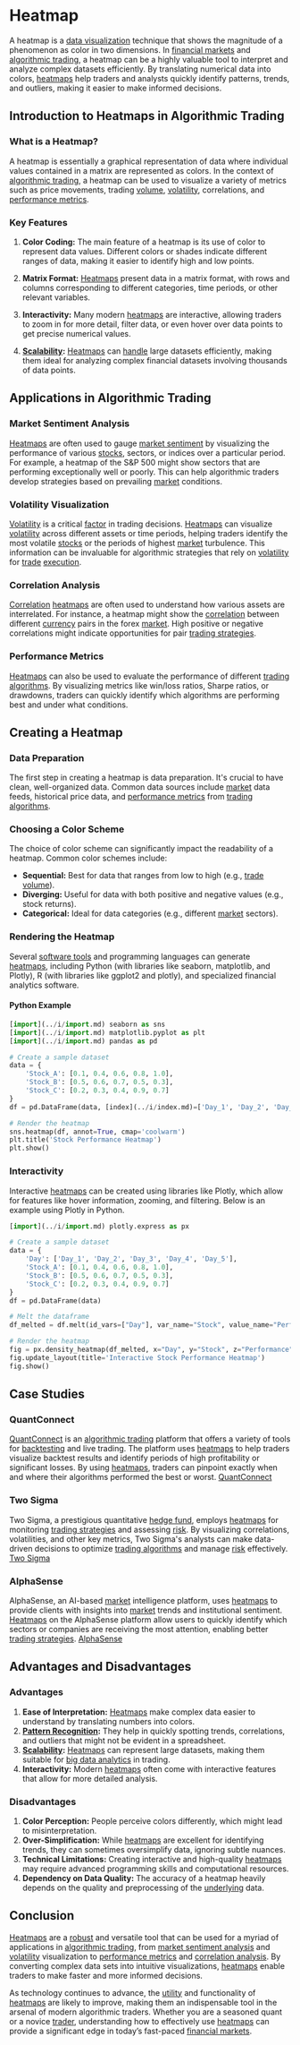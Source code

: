 # Heatmap

A heatmap is a [data visualization](../d/data_visualization.md) technique that shows the magnitude of a phenomenon as color in two dimensions. In [financial markets](../f/financial_market.md) and [algorithmic trading](../a/accountability.md), a heatmap can be a highly valuable tool to interpret and analyze complex datasets efficiently. By translating numerical data into colors, [heatmaps](../h/heatmaps_in_trading.md) help traders and analysts quickly identify patterns, trends, and outliers, making it easier to make informed decisions.

## Introduction to Heatmaps in Algorithmic Trading

### What is a Heatmap?

A heatmap is essentially a graphical representation of data where individual values contained in a matrix are represented as colors. In the context of [algorithmic trading](../a/accountability.md), a heatmap can be used to visualize a variety of metrics such as price movements, trading [volume](../v/volume.md), [volatility](../v/volatility.md), correlations, and [performance metrics](../p/performance_metrics.md).

### Key Features

1. **Color Coding:** The main feature of a heatmap is its use of color to represent data values. Different colors or shades indicate different ranges of data, making it easier to identify high and low points.

2. **Matrix Format:** [Heatmaps](../h/heatmaps_in_trading.md) present data in a matrix format, with rows and columns corresponding to different categories, time periods, or other relevant variables.

3. **Interactivity:** Many modern [heatmaps](../h/heatmaps_in_trading.md) are interactive, allowing traders to zoom in for more detail, filter data, or even hover over data points to get precise numerical values.

4. **[Scalability](../s/scalability.md):** [Heatmaps](../h/heatmaps_in_trading.md) can [handle](../h/handle.md) large datasets efficiently, making them ideal for analyzing complex financial datasets involving thousands of data points.

## Applications in Algorithmic Trading

### Market Sentiment Analysis

[Heatmaps](../h/heatmaps_in_trading.md) are often used to gauge [market sentiment](../m/market_sentiment.md) by visualizing the performance of various [stocks](../s/stock.md), sectors, or indices over a particular period. For example, a heatmap of the S&P 500 might show sectors that are performing exceptionally well or poorly. This can help algorithmic traders develop strategies based on prevailing [market](../m/market.md) conditions.

### Volatility Visualization

[Volatility](../v/volatility.md) is a critical [factor](../f/factor.md) in trading decisions. [Heatmaps](../h/heatmaps_in_trading.md) can visualize [volatility](../v/volatility.md) across different assets or time periods, helping traders identify the most volatile [stocks](../s/stock.md) or the periods of highest [market](../m/market.md) turbulence. This information can be invaluable for algorithmic strategies that rely on [volatility](../v/volatility.md) for [trade](../t/trade.md) [execution](../e/execution.md).

### Correlation Analysis

[Correlation](../c/correlation.md) [heatmaps](../h/heatmaps_in_trading.md) are often used to understand how various assets are interrelated. For instance, a heatmap might show the [correlation](../c/correlation.md) between different [currency](../c/currency.md) pairs in the forex [market](../m/market.md). High positive or negative correlations might indicate opportunities for pair [trading strategies](../t/trading_strategies.md).

### Performance Metrics

[Heatmaps](../h/heatmaps_in_trading.md) can also be used to evaluate the performance of different [trading algorithms](../t/trading_algorithms.md). By visualizing metrics like win/loss ratios, Sharpe ratios, or drawdowns, traders can quickly identify which algorithms are performing best and under what conditions.

## Creating a Heatmap

### Data Preparation

The first step in creating a heatmap is data preparation. It's crucial to have clean, well-organized data. Common data sources include [market](../m/market.md) data feeds, historical price data, and [performance metrics](../p/performance_metrics.md) from [trading algorithms](../t/trading_algorithms.md).

### Choosing a Color Scheme

The choice of color scheme can significantly impact the readability of a heatmap. Common color schemes include:

* **Sequential:** Best for data that ranges from low to high (e.g., [trade](../t/trade.md) [volume](../v/volume.md)).
* **Diverging:** Useful for data with both positive and negative values (e.g., stock returns).
* **Categorical:** Ideal for data categories (e.g., different [market](../m/market.md) sectors).

### Rendering the Heatmap

Several [software tools](../s/software_tools_for_trading.md) and programming languages can generate [heatmaps](../h/heatmaps_in_trading.md), including Python (with libraries like seaborn, matplotlib, and Plotly), R (with libraries like ggplot2 and plotly), and specialized financial analytics software.

#### Python Example

```python
[import](../i/import.md) seaborn as sns
[import](../i/import.md) matplotlib.pyplot as plt
[import](../i/import.md) pandas as pd

# Create a sample dataset
data = {
    'Stock_A': [0.1, 0.4, 0.6, 0.8, 1.0],
    'Stock_B': [0.5, 0.6, 0.7, 0.5, 0.3],
    'Stock_C': [0.2, 0.3, 0.4, 0.9, 0.7]
}
df = pd.DataFrame(data, [index](../i/index.md)=['Day_1', 'Day_2', 'Day_3', 'Day_4', 'Day_5'])

# Render the heatmap
sns.heatmap(df, annot=True, cmap='coolwarm')
plt.title('Stock Performance Heatmap')
plt.show()
```

### Interactivity

Interactive [heatmaps](../h/heatmaps_in_trading.md) can be created using libraries like Plotly, which allow for features like hover information, zooming, and filtering. Below is an example using Plotly in Python.

```python
[import](../i/import.md) plotly.express as px

# Create a sample dataset
data = {
    'Day': ['Day_1', 'Day_2', 'Day_3', 'Day_4', 'Day_5'],
    'Stock_A': [0.1, 0.4, 0.6, 0.8, 1.0],
    'Stock_B': [0.5, 0.6, 0.7, 0.5, 0.3],
    'Stock_C': [0.2, 0.3, 0.4, 0.9, 0.7]
}
df = pd.DataFrame(data)

# Melt the dataframe
df_melted = df.melt(id_vars=["Day"], var_name="Stock", value_name="Performance")

# Render the heatmap
fig = px.density_heatmap(df_melted, x="Day", y="Stock", z="Performance", color_continuous_scale='Viridis')
fig.update_layout(title='Interactive Stock Performance Heatmap')
fig.show()
```

## Case Studies

### QuantConnect

[QuantConnect](../q/quantconnect.md) is an [algorithmic trading](../a/accountability.md) platform that offers a variety of tools for [backtesting](../b/backtesting.md) and live trading. The platform uses [heatmaps](../h/heatmaps_in_trading.md) to help traders visualize backtest results and identify periods of high profitability or significant losses. By using [heatmaps](../h/heatmaps_in_trading.md), traders can pinpoint exactly when and where their algorithms performed the best or worst.
[QuantConnect](https://www.quantconnect.com/)

### Two Sigma

Two Sigma, a prestigious quantitative [hedge fund](../h/hedge_fund.md), employs [heatmaps](../h/heatmaps_in_trading.md) for monitoring [trading strategies](../t/trading_strategies.md) and assessing [risk](../r/risk.md). By visualizing correlations, volatilities, and other key metrics, Two Sigma's analysts can make data-driven decisions to optimize [trading algorithms](../t/trading_algorithms.md) and manage [risk](../r/risk.md) effectively.
[Two Sigma](https://www.twosigma.com/)

### AlphaSense

AlphaSense, an AI-based [market](../m/market.md) intelligence platform, uses [heatmaps](../h/heatmaps_in_trading.md) to provide clients with insights into [market](../m/market.md) trends and institutional sentiment. [Heatmaps](../h/heatmaps_in_trading.md) on the AlphaSense platform allow users to quickly identify which sectors or companies are receiving the most attention, enabling better [trading strategies](../t/trading_strategies.md).
[AlphaSense](https://www.alpha-sense.com/)

## Advantages and Disadvantages

### Advantages

1. **Ease of Interpretation:** [Heatmaps](../h/heatmaps_in_trading.md) make complex data easier to understand by translating numbers into colors.
2. **[Pattern Recognition](../p/pattern_recognition.md):** They help in quickly spotting trends, correlations, and outliers that might not be evident in a spreadsheet.
3. **[Scalability](../s/scalability.md):** [Heatmaps](../h/heatmaps_in_trading.md) can represent large datasets, making them suitable for [big data analytics](../b/big_data_analytics_in_trading.md) in trading.
4. **Interactivity:** Modern [heatmaps](../h/heatmaps_in_trading.md) often come with interactive features that allow for more detailed analysis.

### Disadvantages

1. **Color Perception:** People perceive colors differently, which might lead to misinterpretation.
2. **Over-Simplification:** While [heatmaps](../h/heatmaps_in_trading.md) are excellent for identifying trends, they can sometimes oversimplify data, ignoring subtle nuances.
3. **Technical Limitations:** Creating interactive and high-quality [heatmaps](../h/heatmaps_in_trading.md) may require advanced programming skills and computational resources.
4. **Dependency on Data Quality:** The accuracy of a heatmap heavily depends on the quality and preprocessing of the [underlying](../u/underlying.md) data.

## Conclusion

[Heatmaps](../h/heatmaps_in_trading.md) are a [robust](../r/robust.md) and versatile tool that can be used for a myriad of applications in [algorithmic trading](../a/accountability.md), from [market sentiment analysis](../m/market_sentiment_analysis.md) and [volatility](../v/volatility.md) visualization to [performance metrics](../p/performance_metrics.md) and [correlation analysis](../c/correlation_analysis.md). By converting complex data sets into intuitive visualizations, [heatmaps](../h/heatmaps_in_trading.md) enable traders to make faster and more informed decisions.

As technology continues to advance, the [utility](../u/utility.md) and functionality of [heatmaps](../h/heatmaps_in_trading.md) are likely to improve, making them an indispensable tool in the arsenal of modern algorithmic traders. Whether you are a seasoned quant or a novice [trader](../t/trader.md), understanding how to effectively use [heatmaps](../h/heatmaps_in_trading.md) can provide a significant edge in today’s fast-paced [financial markets](../f/financial_market.md).